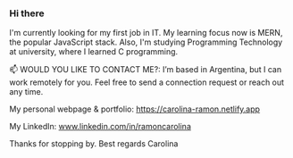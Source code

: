 ### Hi there

I'm currently looking for my first job in IT. My learning focus now is MERN, the popular JavaScript stack. Also, I'm studying Programming Technology at university, where I learned C programming. 

📫 WOULD YOU LIKE TO CONTACT ME?:
I’m based in Argentina, but I can work remotely for you. Feel free to send a connection request or reach out any time.

My personal webpage & portfolio:
https://carolina-ramon.netlify.app

My LinkedIn:
www.linkedin.com/in/ramoncarolina

Thanks for stopping by.
Best regards
Carolina


<!--

- 🔭 I’m currently working on ...
- 🌱 I’m currently learning ...
- 👯 I’m looking to collaborate on ...
- 🤔 I’m looking for help with ...
- 💬 Ask me about ...
-->

